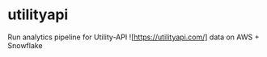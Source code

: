 # utilityapi

Run analytics pipeline for Utility-API ![https://utilityapi.com/] data on AWS + Snowflake
